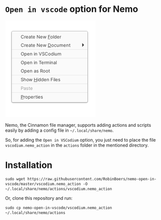 # `Open in vscode` option for Nemo

![Preview picture of context menu](test.png)

Nemo, the Cinnamon file manager, supports adding actions and scripts easily by adding a config file in `~/.local/share/nemo`.

So, for adding the `Open in VSCodium` option, you just need to place the file `vscodium.nemo_action` in the `actions` folder in the mentioned directory.

# Installation


```shell
sudo wget https://raw.githubusercontent.com/RobinBoers/nemo-open-in-vscode/master/vscodium.nemo_action -O ~/.local/share/nemo/actions/vscodium.nemo_action
```

Or, clone this repository and run:

```shell
sudo cp nemo-open-in-vscode/vscodium.nemo_action ~/.local/share/nemo/actions
```
